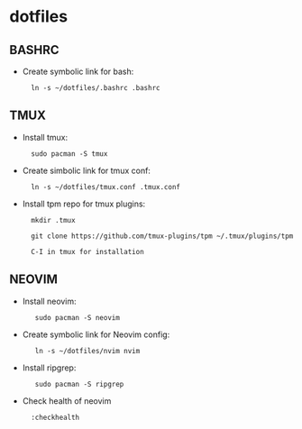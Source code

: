 # dotfiles
## BASHRC
- Create symbolic link for bash:

        ln -s ~/dotfiles/.bashrc .bashrc

## TMUX
- Install tmux:

        sudo pacman -S tmux

- Create simbolic link for tmux conf:

        ln -s ~/dotfiles/tmux.conf .tmux.conf

- Install tpm repo for tmux plugins:

        mkdir .tmux

        git clone https://github.com/tmux-plugins/tpm ~/.tmux/plugins/tpm

        C-I in tmux for installation

## NEOVIM
- Install neovim:

         sudo pacman -S neovim

- Create symbolic link for Neovim config:

         ln -s ~/dotfiles/nvim nvim

- Install ripgrep:

         sudo pacman -S ripgrep

- Check health of neovim

        :checkhealth
